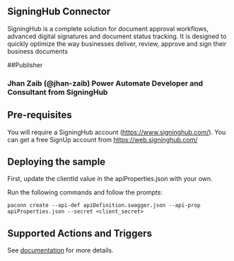 
## SigningHub Connector
SigningHub is a complete solution for document approval workflows, advanced digital signatures and document status tracking. It is designed to quickly optimize the way businesses deliver, review, approve and sign their business documents

##Publisher
### Jhan Zaib (@jhan-zaib) Power Automate Developer and Consultant from SigningHub

## Pre-requisites
You will require a SigningHub account (https://www.signinghub.com/). You can get a free SignUp account from https://web.signinghub.com/

## Deploying the sample
First, update the clientId value in the apiProperties.json with your own.

Run the following commands and follow the prompts:

```paconn
paconn create --api-def apiDefinition.swagger.json --api-prop apiProperties.json --secret <client_secret>
```
## Supported Actions and Triggers
See [documentation](https://docs.microsoft.com/en-gb/connectors/signinghub/) for more details.




